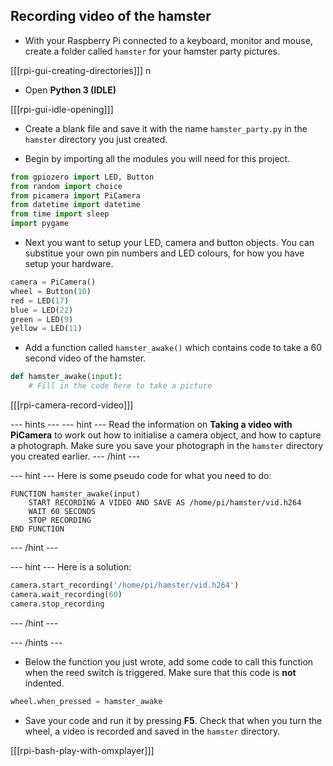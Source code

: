 ## Recording video of the hamster

- With your Raspberry Pi connected to a keyboard, monitor and mouse, create a folder called `hamster` for your hamster party pictures.

[[[rpi-gui-creating-directories]]]
n
- Open **Python 3 (IDLE)**

[[[rpi-gui-idle-opening]]]

- Create a blank file and save it with the name `hamster_party.py` in the `hamster` directory you just created.

- Begin by importing all the modules you will need for this project.

```python
from gpiozero import LED, Button
from random import choice
from picamera import PiCamera
from datetime import datetime
from time import sleep
import pygame
```

- Next you want to setup your LED, camera and button objects. You can substitue your own pin numbers and LED colours, for how you have setup your hardware.

```python
camera = PiCamera()
wheel = Button(10)
red = LED(17)
blue = LED(22)
green = LED(9)
yellow = LED(11)
```

- Add a function called `hamster_awake()` which contains code to take a 60 second video of the hamster.

```python
def hamster_awake(input):
	# Fill in the code here to take a picture

```

[[[rpi-camera-record-video]]]

--- hints ---
--- hint ---
Read the information on **Taking a video with PiCamera** to work out how to initialise a camera object, and how to capture a photograph. Make sure you save your photograph in the `hamster` directory you created earlier.
--- /hint ---

--- hint ---
Here is some pseudo code for what you need to do:

```
FUNCTION hamster_awake(input)
    START RECORDING A VIDEO AND SAVE AS /home/pi/hamster/vid.h264
    WAIT 60 SECONDS
	STOP RECORDING
END FUNCTION
```

--- /hint ---

--- hint ---
Here is a solution:

```python
camera.start_recording('/home/pi/hamster/vid.h264')
camera.wait_recording(60)
camera.stop_recording
```
--- /hint ---

--- /hints ---


- Below the function you just wrote, add some code to call this function when the reed switch is triggered. Make sure that this code is **not** indented.

```python
wheel.when_pressed = hamster_awake
```

- Save your code and run it by pressing **F5**. Check that when you turn the wheel, a video is recorded and saved in the `hamster` directory.

[[[rpi-bash-play-with-omxplayer]]]
